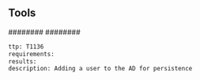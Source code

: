 

## Tools
########
########

```meta
ttp: T1136
requirements:
results: 
description: Adding a user to the AD for persistence
```